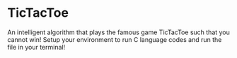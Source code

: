 # TicTacToe
An intelligent algorithm that plays the famous game TicTacToe such that you cannot win! Setup your environment to run C language codes and run the file in your terminal!

